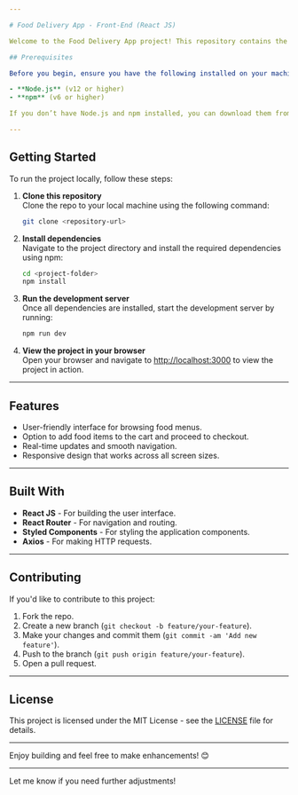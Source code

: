```yaml
---

# Food Delivery App - Front-End (React JS)

Welcome to the Food Delivery App project! This repository contains the front-end of a food delivery application built using **React JS**.

## Prerequisites

Before you begin, ensure you have the following installed on your machine:

- **Node.js** (v12 or higher)
- **npm** (v6 or higher)

If you don’t have Node.js and npm installed, you can download them from [here](https://nodejs.org/).

---
```


## Getting Started

To run the project locally, follow these steps:

1. **Clone this repository**  
   Clone the repo to your local machine using the following command:

   ```bash
   git clone <repository-url>
   ```

2. **Install dependencies**  
   Navigate to the project directory and install the required dependencies using npm:

   ```bash
   cd <project-folder>
   npm install
   ```

3. **Run the development server**  
   Once all dependencies are installed, start the development server by running:

   ```bash
   npm run dev
   ```

4. **View the project in your browser**  
   Open your browser and navigate to [http://localhost:3000](http://localhost:3000) to view the project in action.

---

## Features

- User-friendly interface for browsing food menus.
- Option to add food items to the cart and proceed to checkout.
- Real-time updates and smooth navigation.
- Responsive design that works across all screen sizes.

---

## Built With

- **React JS** - For building the user interface.
- **React Router** - For navigation and routing.
- **Styled Components** - For styling the application components.
- **Axios** - For making HTTP requests.

---

## Contributing

If you'd like to contribute to this project:

1. Fork the repo.
2. Create a new branch (`git checkout -b feature/your-feature`).
3. Make your changes and commit them (`git commit -am 'Add new feature'`).
4. Push to the branch (`git push origin feature/your-feature`).
5. Open a pull request.

---

## License

This project is licensed under the MIT License - see the [LICENSE](LICENSE) file for details.

---

Enjoy building and feel free to make enhancements! 😊

---

Let me know if you need further adjustments!
